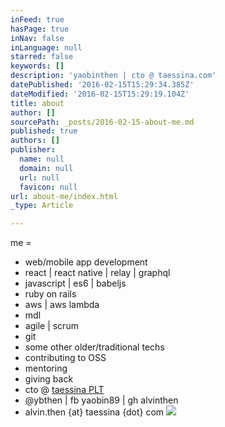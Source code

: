 ```yaml
---
inFeed: true
hasPage: true
inNav: false
inLanguage: null
starred: false
keywords: []
description: 'yaobinthen | cto @ taessina.com'
datePublished: '2016-02-15T15:29:34.385Z'
dateModified: '2016-02-15T15:29:19.104Z'
title: about
author: []
sourcePath: _posts/2016-02-15-about-me.md
published: true
authors: []
publisher:
  name: null
  domain: null
  url: null
  favicon: null
url: about-me/index.html
_type: Article

---
```

me =

* web/mobile app development
* react | react native | relay | graphql
* javascript | es6 | babeljs
* ruby on rails
* aws | aws lambda
* mdl
* agile | scrum
* git
* some other older/traditional techs
* contributing to OSS
* mentoring
* giving back
* cto @ [taessina PLT][0]
* @ybthen | fb yaobin89 | gh alvinthen
* alvin.then {at} taessina {dot} com
![](https://s3-us-west-2.amazonaws.com/the-grid-img/p/437be67255f25797bb607045b3dd413b16233af6.png)

[0]: http://taessina.com/